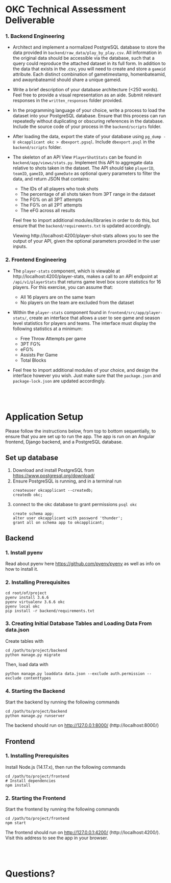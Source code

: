 
# OKC Technical Assessment Deliverable

### 1. Backend Engineering

* Architect and implement a normalized PostgreSQL database to store the data provided in `backend/raw_data/play_by_play.csv`. All information in the original data should be accessible via the database, such that a query could reproduce the attached dataset in its full form. In addition to the data that exists in the .csv, you will need to create and store a `gameid` attribute. Each distinct combination of gametimestamp, homenbateamid, and awaynbateamid should share a unique gameid.

* Write a brief description of your database architecture (<250 words). Feel free to provide a visual representation as an aide. Submit relevant responses in the `written_responses` folder provided.

* In the programming language of your choice, write a process to load the dataset into your PostgreSQL database. Ensure that this process can run repeatedly without duplicating or obscuring references in the database. Include the source code of your process in the `backend/scripts` folder. 

* After loading the data, export the state of your database using `pg_dump -U okcapplicant okc > dbexport.pgsql`. Include `dbexport.psql` in the `backend/scripts` folder.

* The skeleton of an API View `PlayerShotStats` can be found in `backend/app/views/stats.py`. Implement this API to aggregate data relative to shots taken in the dataset. The API should take `playerID`, `teamID`, `gameID`, and `gameDate` as optional query parameters to filter the data, and return JSON that contains: 

    * The IDs of all players who took shots 
    * The percentage of all shots taken from 3PT range in the dataset 
    * The FG% on all 3PT attempts 
    * The FG% on all 2PT attempts 
    * The eFG across all results 

    Feel free to import additional modules/libraries in order to do this, but ensure that the `backend/requirements.txt` is updated accordingly.

    Viewing http://localhost:4200/player-shot-stats allows you to see the output of your API, given the optional parameters provided in the user inputs.

### 2. Frontend Engineering

* The `player-stats` component, which is viewable at http://localhost:4200/player-stats, makes a call to an API endpoint at `/api/v1/playerStats` that returns game level box score statistics for 16 players. For this exercise, you can assume that: 

   * All 16 players are on the same team 
   * No players on the team are excluded from the dataset 

* Within the `player-stats` component found in `frontend/src/app/player-stats/`, create an interface that allows a user to see game and season level statistics for players and teams. The interface must display the following statistics at a minimum: 

   * Free Throw Attempts per game 
   * 3PT FG% 
   * eFG%
   * Assists Per Game 
   * Total Blocks 

* Feel free to import additional modules of your choice, and design the interface however you wish. Just make sure that the `package.json` and `package-lock.json` are updated accordingly.

<br></br>


# Application Setup
Please follow the instructions below, from top to bottom sequentially, to ensure that you are set up to run the app. The app is run on an Angular frontend, Django backend, and a PostgreSQL database.

## Set up database
1. Download and install PostgreSQL from https://www.postgresql.org/download/
2. Ensure PostgreSQL is running, and in a terminal run
    ```
    createuser okcapplicant --createdb;
    createdb okc;
    ```
3. connect to the okc database to grant permissions `psql okc`
    ```
    create schema app;
    alter user okcapplicant with password 'thunder';
    grant all on schema app to okcapplicant;
    ```


## Backend
### 1. Install pyenv

Read about pyenv here https://github.com/pyenv/pyenv as well as info on how to install it.

### 2. Installing Prerequisites
```
cd root/of/project
pyenv install 3.6.6
pyenv virtualenv 3.6.6 okc
pyenv local okc
pip install -r backend/requirements.txt
```

### 3. Creating Initial Database Tables and Loading Data From data.json

Create tables with
```
cd /path/to/project/backend
python manage.py migrate
```

Then, load data with
```
python manage.py loaddata data.json --exclude auth.permission --exclude contenttypes
```

### 4. Starting the Backend
Start the backend by running the following commands
```
cd /path/to/project/backend
python manage.py runserver
```
The backend should run on http://127.0.0.1:8000/ (http://localhost:8000/)


## Frontend

### 1. Installing Prerequisites
Install Node.js (14.17.x), then run the following commands
```
cd /path/to/project/frontend
# Install dependencies
npm install
```

### 2. Starting the Frontend
Start the frontend by running the following commands
```
cd /path/to/project/frontend
npm start
```
The frontend should run on http://127.0.0.1:4200/ (http://localhost:4200/). Visit this address to see the app in your browser.


<br></br>
# Questions?


